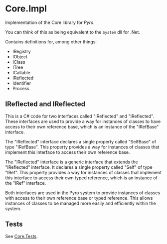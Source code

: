 ﻿# Core.Impl
Implementation of the Core library for *Pyro*.

You can think of this as being equivalent to the `System` dll for .Net.

Contains definitions for, among other things:
* IRegistry
* IObject
* IClass
* ITree
* ICallable
* IReflected
* Identifier
* Process

## IReflected and IReflected<T>

This is a C# code for two interfaces called "IReflected" and "IReflected<T>". These interfaces are used to provide a way for instances of classes to have access to their own reference base, which is an instance of the "IRefBase" interface.

The "IReflected" interface declares a single property called "SelfBase" of type "IRefBase". This property provides a way for instances of classes that implement this interface to access their own reference base.

The "IReflected<T>" interface is a generic interface that extends the "IReflected" interface. It declares a single property called "Self" of type "IRef<T>". This property provides a way for instances of classes that implement this interface to access their own typed reference, which is an instance of the "IRef<T>" interface.

Both interfaces are used in the Pyro system to provide instances of classes with access to their own reference base or typed reference. This allows instances of classes to be managed more easily and efficiently within the system.
 
## Tests
See [Core.Tests](https://github.cschladetsch/Pyro/Tests/Core).


